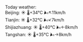 Today weather:  
Beijing: ☀️   🌡️+34°C 🌬️↖11km/h  
Tianjin: ☀️   🌡️+32°C 🌬️↙7km/h  
Shijiazhuang: ☀️   🌡️+40°C 🌬️←8km/h  
Tangshan: ☀️   🌡️+35°C 🌬️→8km/h  
